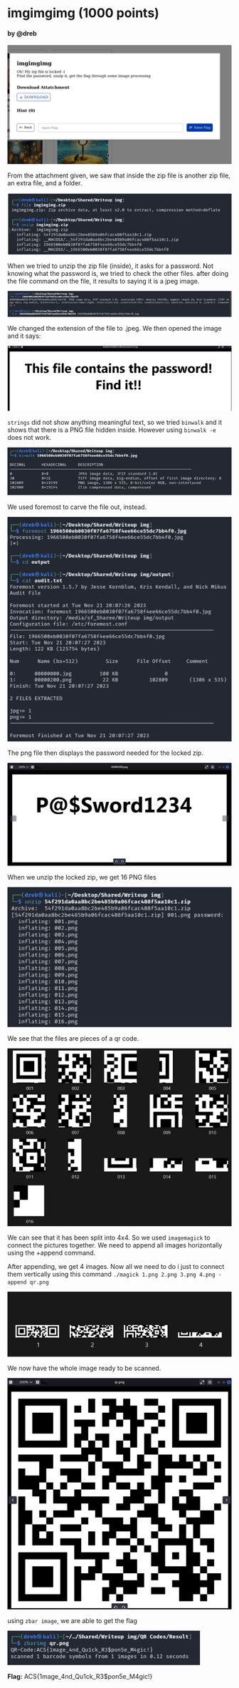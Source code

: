 # imgimgimg (1000 points)

#### by @dreb
![Alt text](_images/image.png)

From the attachment given, we saw that inside the zip file is another zip file, an extra file, and a folder.

![Alt text](_images/image-1.png)

When we tried to unzip the zip file (inside), it asks for a password. Not knowing what the password is, we tried to check the other files. after doing the file command on the file, it results to saying it is a jpeg image.

![Alt text](_images/image-2.png)

We changed the extension of the file to .jpeg. We then opened the image and it says:

![Alt text](_images/image-3.png)

`strings` did not show anything meaningful text, so we tried `binwalk` and it shows that there is a PNG file hidden inside. However using `binwalk -e` does not work.

![Alt text](_images/image-4.png)

We used foremost to carve the file out, instead.

![Alt text](_images/image-5.png)

The png file then displays the password needed for the locked zip.

![Alt text](_images/image-6.png)

When we unzip the locked zip, we get 16 PNG files

![Alt text](_images/image-7.png)

We see that the files are pieces of a qr code.

![Alt text](_images/image-8.png)

We can see that it has been split into 4x4. So we used `imagemagick` to connect the pictures together. We need to append all images horizontally using the +append command.

After appending, we get 4 images. Now all we need to do i just to connect them vertically using this command `./magick 1.png 2.png 3.png 4.png -append qr.png`

![Alt text](_images/image-9.png)

We now have the whole image ready to be scanned.

![Alt text](_images/image-10.png)

using `zbar image`, we are able to get the flag

![Alt text](_images/image-11.png)

**Flag:** ACS{1mage_4nd_Qu1ck_R3$pon5e_M4gic!}